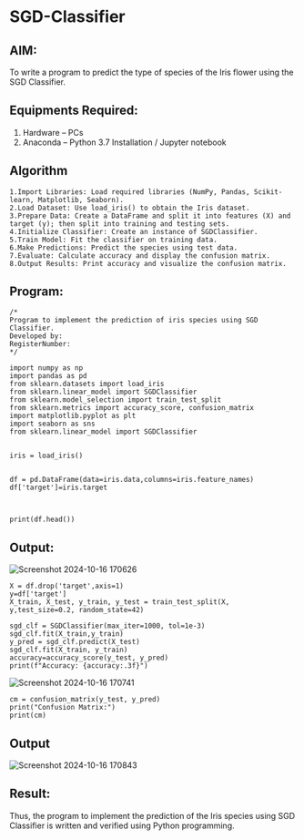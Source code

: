 # SGD-Classifier
## AIM:
To write a program to predict the type of species of the Iris flower using the SGD Classifier.

## Equipments Required:
1. Hardware – PCs
2. Anaconda – Python 3.7 Installation / Jupyter notebook

## Algorithm
```
1.Import Libraries: Load required libraries (NumPy, Pandas, Scikit-learn, Matplotlib, Seaborn).
2.Load Dataset: Use load_iris() to obtain the Iris dataset.
3.Prepare Data: Create a DataFrame and split it into features (X) and target (y); then split into training and testing sets.
4.Initialize Classifier: Create an instance of SGDClassifier.
5.Train Model: Fit the classifier on training data.
6.Make Predictions: Predict the species using test data.
7.Evaluate: Calculate accuracy and display the confusion matrix.
8.Output Results: Print accuracy and visualize the confusion matrix.
```

## Program:
```
/*
Program to implement the prediction of iris species using SGD Classifier.
Developed by: 
RegisterNumber:  
*/
```

```
import numpy as np
import pandas as pd
from sklearn.datasets import load_iris
from sklearn.linear_model import SGDClassifier
from sklearn.model_selection import train_test_split
from sklearn.metrics import accuracy_score, confusion_matrix
import matplotlib.pyplot as plt
import seaborn as sns
from sklearn.linear_model import SGDClassifier


iris = load_iris()


df = pd.DataFrame(data=iris.data,columns=iris.feature_names)
df['target']=iris.target



print(df.head())
```
## Output:
![Screenshot 2024-10-16 170626](https://github.com/user-attachments/assets/f0908f41-6895-438d-a89d-51bffe65a9a5)


```
X = df.drop('target',axis=1)
y=df['target']
X_train, X_test, y_train, y_test = train_test_split(X, y,test_size=0.2, random_state=42)
```

```
sgd_clf = SGDClassifier(max_iter=1000, tol=1e-3)
sgd_clf.fit(X_train,y_train)
y_pred = sgd_clf.predict(X_test)
sgd_clf.fit(X_train, y_train)
accuracy=accuracy_score(y_test, y_pred)
print(f"Accuracy: {accuracy:.3f}")
```

![Screenshot 2024-10-16 170741](https://github.com/user-attachments/assets/0e9fe21a-d240-4dce-b546-e0091b62b13b)


```
cm = confusion_matrix(y_test, y_pred) 
print("Confusion Matrix:")
print(cm)
```

## Output

![Screenshot 2024-10-16 170843](https://github.com/user-attachments/assets/09dd0d10-6607-4589-94bf-b78bf799c86c)


## Result:
Thus, the program to implement the prediction of the Iris species using SGD Classifier is written and verified using Python programming.
